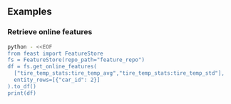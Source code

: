## Examples

### Retrieve online features

```bash
python - <<EOF
from feast import FeatureStore
fs = FeatureStore(repo_path="feature_repo")
df = fs.get_online_features(
  ["tire_temp_stats:tire_temp_avg","tire_temp_stats:tire_temp_std"],
  entity_rows=[{"car_id": 2}]
).to_df()
print(df)
